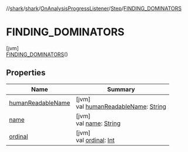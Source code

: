 //[shark](../../../../../index.md)/[shark](../../../index.md)/[OnAnalysisProgressListener](../../index.md)/[Step](../index.md)/[FINDING_DOMINATORS](index.md)

# FINDING_DOMINATORS

[jvm]\
[FINDING_DOMINATORS](index.md)()

## Properties

| Name | Summary |
|---|---|
| [humanReadableName](../human-readable-name.md) | [jvm]<br>val [humanReadableName](../human-readable-name.md): [String](https://kotlinlang.org/api/latest/jvm/stdlib/kotlin/-string/index.html) |
| [name](../-p-a-r-s-i-n-g_-h-e-a-p_-d-u-m-p/index.md#-372974862%2FProperties%2F-1562156115) | [jvm]<br>val [name](../-p-a-r-s-i-n-g_-h-e-a-p_-d-u-m-p/index.md#-372974862%2FProperties%2F-1562156115): [String](https://kotlinlang.org/api/latest/jvm/stdlib/kotlin/-string/index.html) |
| [ordinal](../-p-a-r-s-i-n-g_-h-e-a-p_-d-u-m-p/index.md#-739389684%2FProperties%2F-1562156115) | [jvm]<br>val [ordinal](../-p-a-r-s-i-n-g_-h-e-a-p_-d-u-m-p/index.md#-739389684%2FProperties%2F-1562156115): [Int](https://kotlinlang.org/api/latest/jvm/stdlib/kotlin/-int/index.html) |
